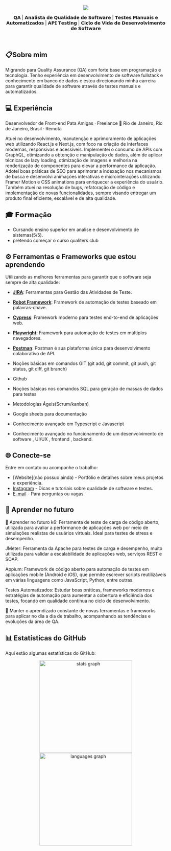 <div align="center">   
  <p id="title">
   <img src="https://readme-typing-svg.demolab.com?font=Fira+Code&pause=1000&width=435&lines=Ol%C3%A1%2C+eu+sou+Miguel+Luis."/>
  </p>
  <p id="subtitle">
   𝗤𝗔 | 𝗔𝗻𝗮𝗹𝗶𝘀𝘁𝗮 𝗱𝗲 𝗤𝘂𝗮𝗹𝗶𝗱𝗮𝗱𝗲 𝗱𝗲 𝗦𝗼𝗳𝘁𝘄𝗮𝗿𝗲 | 𝗧𝗲𝘀𝘁𝗲𝘀 𝗠𝗮𝗻𝘂𝗮𝗶𝘀 𝗲 𝗔𝘂𝘁𝗼𝗺𝗮𝘁𝗶𝘇𝗮𝗱𝗼𝘀 | 𝗔𝗣𝗜 𝗧𝗲𝘀𝘁𝗶𝗻𝗴 |  𝗖𝗶𝗰𝗹𝗼 𝗱𝗲 𝗩𝗶𝗱𝗮 𝗱𝗲 𝗗𝗲𝘀𝗲𝗻𝘃𝗼𝗹𝘃𝗶𝗺𝗲𝗻𝘁𝗼 𝗱𝗲 𝗦𝗼𝗳𝘁𝘄𝗮𝗿𝗲

  </p>    
  <br>
</div>


## 📋Sobre mim
  Migrando para Quality Assurance (QA) com forte base em programação e tecnologia. Tenho experiência em desenvolvimento de software fullstack e conhecimento em banco de dados e estou direcionando minha carreira para garantir qualidade de software através de testes manuais e automatizados.

## 💻 Experiência
Desenvolvedor de Front-end
Pata Amigas · Freelance
📍 Rio de Janeiro, Rio de Janeiro, Brasil · Remota

Atuei no desenvolvimento, manutenção e aprimoramento de aplicações web utilizando React.js e Next.js, com foco na criação de interfaces modernas, responsivas e acessíveis. Implementei o consumo de APIs com GraphQL, otimizando a obtenção e manipulação de dados, além de aplicar técnicas de lazy loading, otimização de imagens e melhoria na renderização de componentes para elevar a performance da aplicação. Adotei boas práticas de SEO para aprimorar a indexação nos mecanismos de busca e desenvolvi animações interativas e microinterações utilizando Framer Motion e CSS animations para enriquecer a experiência do usuário. Também atuei na resolução de bugs, refatoração de código e implementação de novas funcionalidades, sempre visando entregar um produto final eficiente, escalável e de alta qualidade.


## 🎓 𝗙𝗼𝗿𝗺𝗮çã𝗼
  - Cursando ensino superior em analise e desenvolvimento de sistemas(5/5).
  -  pretendo começar o curso qualiters club


## ⚙️ Ferramentas e Frameworks que estou aprendendo

Utilizando as melhores ferramentas para garantir que o software seja sempre de alta qualidade:

- [**JIRA**](https://www.atlassian.com/br/software/jira): Ferramentas para Gestão das Atividades de Teste.
- [**Robot Framework**](https://robotframework.org/): Framework de automação de testes baseado em palavras-chave.
- [**Cypress**](https://www.cypress.io/): Framework moderno para testes end-to-end de aplicações web.
- [**Playwright**](https://playwright.dev/): Framework para automação de testes em múltiplos navegadores.
- [**Postman**](https://www.postman.com/): Postman é sua plataforma única para desenvolvimento colaborativo de API. 

- Noções básicas em comandos GIT (git add, git commit, git push, git status, git diff, git branch)
- Github
- Noções básicas nos comandos SQL para geração de massas de dados para testes
- Metodologias Ágeis(Scrum/kanban)
- Google sheets para documentação
- Conhecimento avançado em Typescript e Javascript
- Conhecimento avançado no funcionamento de um desenvolvimento de software , UI/UX , frontend , backend.


## 🌐 Conecte-se

Entre em contato ou acompanhe o trabalho:

- [Website](não possuo ainda) - Portfólio e detalhes sobre meus projetos e experiência.
- [Instagram](https://youtube.com/@horadoqa) - Dicas e tutoriais sobre qualidade de software e testes.
- [E-mail](miguelluisataideferreira68@gmail.com) - Para perguntas ou vagas.

## 🧠 Aprender no futuro
🧠 Aprender no futuro
k6: Ferramenta de teste de carga de código aberto, utilizada para avaliar a performance de aplicações web por meio de simulações realistas de usuários virtuais. Ideal para testes de stress e desempenho.

JMeter: Ferramenta da Apache para testes de carga e desempenho, muito utilizada para validar a escalabilidade de aplicações web, serviços REST e SOAP.

Appium: Framework de código aberto para automação de testes em aplicações mobile (Android e iOS), que permite escrever scripts reutilizáveis em várias linguagens como JavaScript, Python, entre outras.

Testes Automatizados: Estudar boas práticas, frameworks modernos e estratégias de automação para aumentar a cobertura e eficiência dos testes, focando em qualidade contínua no ciclo de desenvolvimento.

📌 Manter o aprendizado constante de novas ferramentas e frameworks para aplicar no dia a dia de trabalho, acompanhando as tendências e evoluções da área de QA.
## 📊 Estatísticas do GitHub

Aqui estão algumas estatísticas do GitHub:

<div align="center">
  <img src="https://github-readme-stats.vercel.app/api?username=Miguelluisdev&show_icons=true&theme=radical" height="290" alt="stats graph"  />
  <img src="https://github-readme-stats.vercel.app/api/top-langs?username=Miguelluisdev&locale=pt-br&hide_title=false&layout=compact&card_width=320&langs_count=10&theme=codeSTACKr&hide_border=false&order=2" height="290" alt="languages graph"  />
</div>
